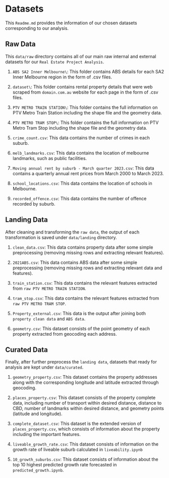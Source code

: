 # Datasets

This `Readme.md` provides the information of our chosen datasets corresponding to our analysis. 

## Raw Data
This `data/raw` directory contains all of our main raw internal and external datasets for our `Real Estate Project Analysis`. 

1. `ABS SA2 Inner Melbourne\`: This folder contains ABS details for each SA2 Inner Melbourne region in the form of .csv files.

2. `dataset\`: This folder contains rental property details that were web scraped from `domain.com.au` website for each page in the form of .csv files.

3. `PTV METRO TRAIN STATION\`: This folder contains the full information on PTV Metro Train Station including the shape file and the geometry data.

4. `PTV METRO TRAM STOP\`: This folder contains the full information on PTV Metro Tram Stop including the shape file and the geometry data.

5. `crime_count.csv`: This data contains the number of crimes in each suburb.

6. `melb_landmarks.csv`: This data contains the location of melbourne landmarks, such as public facilities.

7. `Moving annual rent by suburb - March quarter 2023.csv`: This data contains a quarterly annual rent prices from March 2000 to March 2023.

8. `school_locations.csv`: This data contains the location of schools in Melbourne.

9. `recorded_offence.csv`: This data contains the number of offence recorded by suburb.


## Landing Data
After cleaning and transforming the `raw data`, the output of each transformation is saved under `data/landing` directory. 

1. `clean_data.csv`: This data contains property data after some simple preprocessing (removing missing rows and extracting relevant features).

2. `2021ABS.csv`: This data contains ABS data after some simple preprocessing (removing missing rows and extracting relevant data and features).

3. `train_station.csv`: This data contains the relevant features extracted from `raw PTV METRO TRAIN STATION`.

4. `tram_stop.csv`: This data contains the relevant features extracted from `raw PTV METRO TRAM STOP`.

5. `Property_external.csv`: This data is the output after joining both `property clean data` and `ABS data`.

6. `geometry.csv`: This dataset consists of the point geometry of each property extracted from geocoding each address. 


## Curated Data
Finally, after further preprocess the `landing data`, datasets that ready for analysis are kept under `data/curated`.

1. `geometry_property.csv`: This dataset contains the property addresses along with the corresponding longitude and latitude extracted through geocoding. 

2. `places_property.csv`: This dataset consists of the property complete data, including number of transport within desired distance, distance to CBD, number of landmarks within desired distance, and geometry points (latitude and longitude).

3. `complete_dataset.csv`: This dataset is the extended version of `places_property.csv`, which consists of information about the property including the important features. 

4. `liveable_growth_rate.csv`: This dataset consists of information on the growth rate of liveable suburb calculated in `liveability.ipynb`

5. `10_growth_suburbs.csv`: This dataset consists of information about the top 10 highest predicted growth rate forecasted in `predicted_growth.ipynb`. 